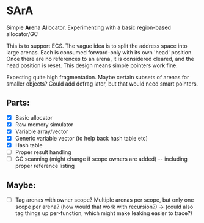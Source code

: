 # SArA
**S**imple **Ar**ena **A**llocator.
Experimenting with a basic region-based allocator/GC

This is to support ECS. The vague idea is to split the address space into large arenas. Each is consumed forward-only with its own 'head' position.
Once there are no references to an arena, it is considered cleared, and the head position is reset.
This design means simple pointers work fine.

Expecting quite high fragmentation. Maybe certain subsets of arenas for smaller objects? Could add defrag later, but that would need smart pointers.

## Parts:
* [x] Basic allocator
* [x] Raw memory simulator
* [x] Variable array/vector
* [x] Generic variable vector (to help back hash table etc)
* [x] Hash table
* [ ] Proper result handling
* [ ] GC scanning (might change if scope owners are added) -- including proper reference listing

## Maybe:
* [ ] Tag arenas with owner scope? Multiple arenas per scope, but only one scope per arena? (how would that work with recursion?)
      -> (could also tag things up per-function, which might make leaking easier to trace?)
